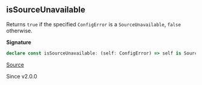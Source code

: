 ## isSourceUnavailable

Returns `true` if the specified `ConfigError` is a `SourceUnavailable`,
`false` otherwise.

**Signature**

```ts
declare const isSourceUnavailable: (self: ConfigError) => self is SourceUnavailable
```

[Source](https://github.com/Effect-TS/effect/tree/main/packages/effect/src/ConfigError.ts#L241)

Since v2.0.0